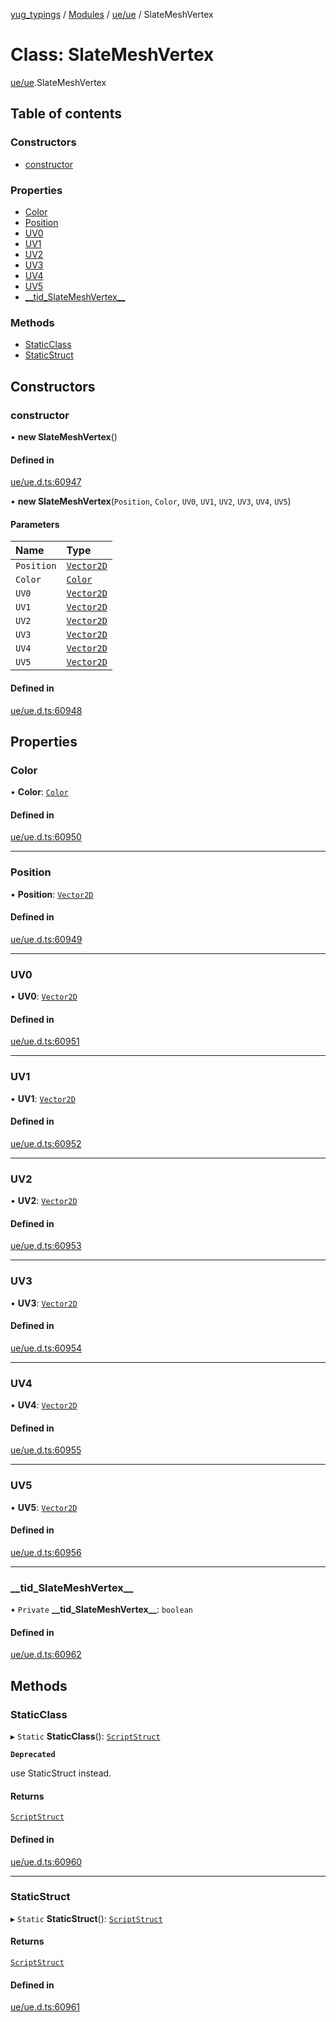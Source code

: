 [yug_typings](../README.md) / [Modules](../modules.md) / [ue/ue](../modules/ue_ue.md) / SlateMeshVertex

# Class: SlateMeshVertex

[ue/ue](../modules/ue_ue.md).SlateMeshVertex

## Table of contents

### Constructors

- [constructor](ue_ue.SlateMeshVertex.md#constructor)

### Properties

- [Color](ue_ue.SlateMeshVertex.md#color)
- [Position](ue_ue.SlateMeshVertex.md#position)
- [UV0](ue_ue.SlateMeshVertex.md#uv0)
- [UV1](ue_ue.SlateMeshVertex.md#uv1)
- [UV2](ue_ue.SlateMeshVertex.md#uv2)
- [UV3](ue_ue.SlateMeshVertex.md#uv3)
- [UV4](ue_ue.SlateMeshVertex.md#uv4)
- [UV5](ue_ue.SlateMeshVertex.md#uv5)
- [\_\_tid\_SlateMeshVertex\_\_](ue_ue.SlateMeshVertex.md#__tid_slatemeshvertex__)

### Methods

- [StaticClass](ue_ue.SlateMeshVertex.md#staticclass)
- [StaticStruct](ue_ue.SlateMeshVertex.md#staticstruct)

## Constructors

### constructor

• **new SlateMeshVertex**()

#### Defined in

[ue/ue.d.ts:60947](https://github.com/YugMetaverse/yug_typings/blob/b7d9b19/ue/ue.d.ts#L60947)

• **new SlateMeshVertex**(`Position`, `Color`, `UV0`, `UV1`, `UV2`, `UV3`, `UV4`, `UV5`)

#### Parameters

| Name | Type |
| :------ | :------ |
| `Position` | [`Vector2D`](ue_ue_s.Vector2D.md) |
| `Color` | [`Color`](ue_ue_s.Color.md) |
| `UV0` | [`Vector2D`](ue_ue_s.Vector2D.md) |
| `UV1` | [`Vector2D`](ue_ue_s.Vector2D.md) |
| `UV2` | [`Vector2D`](ue_ue_s.Vector2D.md) |
| `UV3` | [`Vector2D`](ue_ue_s.Vector2D.md) |
| `UV4` | [`Vector2D`](ue_ue_s.Vector2D.md) |
| `UV5` | [`Vector2D`](ue_ue_s.Vector2D.md) |

#### Defined in

[ue/ue.d.ts:60948](https://github.com/YugMetaverse/yug_typings/blob/b7d9b19/ue/ue.d.ts#L60948)

## Properties

### Color

• **Color**: [`Color`](ue_ue_s.Color.md)

#### Defined in

[ue/ue.d.ts:60950](https://github.com/YugMetaverse/yug_typings/blob/b7d9b19/ue/ue.d.ts#L60950)

___

### Position

• **Position**: [`Vector2D`](ue_ue_s.Vector2D.md)

#### Defined in

[ue/ue.d.ts:60949](https://github.com/YugMetaverse/yug_typings/blob/b7d9b19/ue/ue.d.ts#L60949)

___

### UV0

• **UV0**: [`Vector2D`](ue_ue_s.Vector2D.md)

#### Defined in

[ue/ue.d.ts:60951](https://github.com/YugMetaverse/yug_typings/blob/b7d9b19/ue/ue.d.ts#L60951)

___

### UV1

• **UV1**: [`Vector2D`](ue_ue_s.Vector2D.md)

#### Defined in

[ue/ue.d.ts:60952](https://github.com/YugMetaverse/yug_typings/blob/b7d9b19/ue/ue.d.ts#L60952)

___

### UV2

• **UV2**: [`Vector2D`](ue_ue_s.Vector2D.md)

#### Defined in

[ue/ue.d.ts:60953](https://github.com/YugMetaverse/yug_typings/blob/b7d9b19/ue/ue.d.ts#L60953)

___

### UV3

• **UV3**: [`Vector2D`](ue_ue_s.Vector2D.md)

#### Defined in

[ue/ue.d.ts:60954](https://github.com/YugMetaverse/yug_typings/blob/b7d9b19/ue/ue.d.ts#L60954)

___

### UV4

• **UV4**: [`Vector2D`](ue_ue_s.Vector2D.md)

#### Defined in

[ue/ue.d.ts:60955](https://github.com/YugMetaverse/yug_typings/blob/b7d9b19/ue/ue.d.ts#L60955)

___

### UV5

• **UV5**: [`Vector2D`](ue_ue_s.Vector2D.md)

#### Defined in

[ue/ue.d.ts:60956](https://github.com/YugMetaverse/yug_typings/blob/b7d9b19/ue/ue.d.ts#L60956)

___

### \_\_tid\_SlateMeshVertex\_\_

• `Private` **\_\_tid\_SlateMeshVertex\_\_**: `boolean`

#### Defined in

[ue/ue.d.ts:60962](https://github.com/YugMetaverse/yug_typings/blob/b7d9b19/ue/ue.d.ts#L60962)

## Methods

### StaticClass

▸ `Static` **StaticClass**(): [`ScriptStruct`](ue_ue.ScriptStruct.md)

**`Deprecated`**

use StaticStruct instead.

#### Returns

[`ScriptStruct`](ue_ue.ScriptStruct.md)

#### Defined in

[ue/ue.d.ts:60960](https://github.com/YugMetaverse/yug_typings/blob/b7d9b19/ue/ue.d.ts#L60960)

___

### StaticStruct

▸ `Static` **StaticStruct**(): [`ScriptStruct`](ue_ue.ScriptStruct.md)

#### Returns

[`ScriptStruct`](ue_ue.ScriptStruct.md)

#### Defined in

[ue/ue.d.ts:60961](https://github.com/YugMetaverse/yug_typings/blob/b7d9b19/ue/ue.d.ts#L60961)
